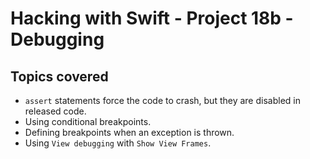 # Hacking with Swift - Project 18b - Debugging

## Topics covered

- ```assert``` statements force the code to crash, but they are disabled in released code.
- Using conditional breakpoints.
- Defining breakpoints when an exception is thrown.
- Using ```View debugging``` with ```Show View Frames```.
